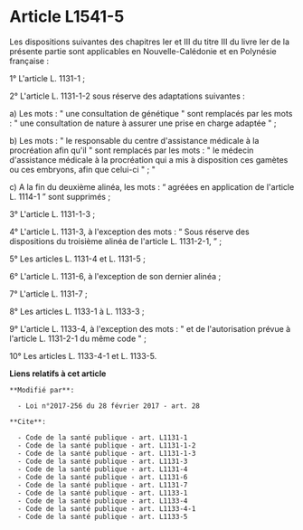 # Article L1541-5

Les dispositions suivantes des chapitres Ier et III du titre III du livre Ier de la présente partie sont applicables en
Nouvelle-Calédonie et en Polynésie française : 

1° L'article L. 1131-1 ; 

2° L'article L. 1131-1-2 sous réserve des adaptations suivantes : 

a) Les mots : " une consultation de génétique " sont remplacés par les mots : " une consultation de nature à assurer une
prise en charge adaptée " ; 

b) Les mots : " le responsable du centre d'assistance médicale à la procréation afin qu'il " sont remplacés par les mots : "
le médecin d'assistance médicale à la procréation qui a mis à disposition ces gamètes ou ces embryons, afin que celui-ci " ;
" 

c) A la fin du deuxième alinéa, les mots : “ agréées en application de l'article L. 1114-1 ” sont supprimés ;   

3° L'article L. 1131-1-3 ; 

4° L'article L. 1131-3, à l'exception des mots : “ Sous réserve des  dispositions du troisième alinéa de l'article L.
1131-2-1, ” ;

5° Les articles L. 1131-4 et L. 1131-5 ; 

6° L'article L. 1131-6, à l'exception de son dernier alinéa ; 

7° L'article L. 1131-7 ; 

8° Les articles L. 1133-1 à L. 1133-3 ; 

9° L'article L. 1133-4, à l'exception des mots : " et de l'autorisation prévue à l'article L. 1131-2-1 du même code " ; 

10° Les articles L. 1133-4-1 et L. 1133-5.

**Liens relatifs à cet article**

	**Modifié par**:

	  - Loi n°2017-256 du 28 février 2017 - art. 28

	**Cite**:

	  - Code de la santé publique - art. L1131-1
	  - Code de la santé publique - art. L1131-1-2
	  - Code de la santé publique - art. L1131-1-3
	  - Code de la santé publique - art. L1131-3
	  - Code de la santé publique - art. L1131-4
	  - Code de la santé publique - art. L1131-6
	  - Code de la santé publique - art. L1131-7
	  - Code de la santé publique - art. L1133-1
	  - Code de la santé publique - art. L1133-4
	  - Code de la santé publique - art. L1133-4-1
	  - Code de la santé publique - art. L1133-5
